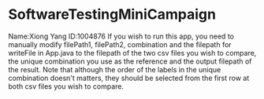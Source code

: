 # SoftwareTestingMiniCampaign
Name:Xiong Yang ID:1004876
If you wish to run this app, you need to manually modify filePath1, filePath2, combination and the filepath for writeFile in App.java to the filepath of the two csv files you wish to compare, the unique combination you use as the reference and the output filepath of the result. Note that although the order of the labels in the unique combination doesn't matters, they should be selected from the first row at both csv files you wish to compare.
